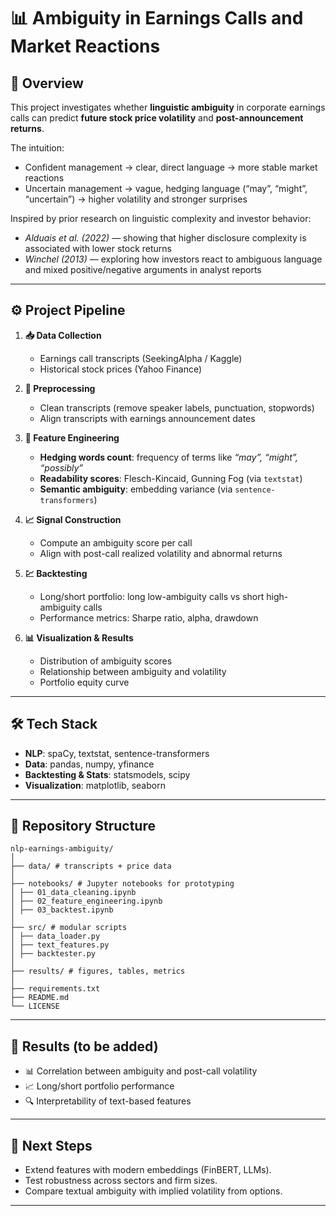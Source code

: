# 📊 Ambiguity in Earnings Calls and Market Reactions  

## 🔎 Overview  
This project investigates whether **linguistic ambiguity** in corporate earnings calls can predict **future stock price volatility** and **post-announcement returns**.  

The intuition:  
- Confident management → clear, direct language → more stable market reactions
- Uncertain management → vague, hedging language (“may”, “might”, “uncertain”) → higher volatility and stronger surprises

Inspired by prior research on linguistic complexity and investor behavior:  
- *Alduais et al. (2022)* — showing that higher disclosure complexity is associated with lower stock returns
- *Winchel (2013)* — exploring how investors react to ambiguous language and mixed positive/negative arguments in analyst reports

---

## ⚙️ Project Pipeline 

1. **📥 Data Collection**  
   - Earnings call transcripts (SeekingAlpha / Kaggle)  
   - Historical stock prices (Yahoo Finance)  

2. **🧹 Preprocessing**  
   - Clean transcripts (remove speaker labels, punctuation, stopwords)  
   - Align transcripts with earnings announcement dates  

3. **📝 Feature Engineering**  
   - **Hedging words count**: frequency of terms like *“may”, “might”, “possibly”*  
   - **Readability scores**: Flesch-Kincaid, Gunning Fog (via `textstat`)  
   - **Semantic ambiguity**: embedding variance (via `sentence-transformers`)  

4. **📈 Signal Construction**  
   - Compute an ambiguity score per call  
   - Align with post-call realized volatility and abnormal returns  

5. **💹 Backtesting**  
   - Long/short portfolio: long low-ambiguity calls vs short high-ambiguity calls  
   - Performance metrics: Sharpe ratio, alpha, drawdown  

6. **📊 Visualization & Results**  
   - Distribution of ambiguity scores  
   - Relationship between ambiguity and volatility  
   - Portfolio equity curve  

---

## 🛠️ Tech Stack  
- **NLP**: spaCy, textstat, sentence-transformers  
- **Data**: pandas, numpy, yfinance  
- **Backtesting & Stats**: statsmodels, scipy  
- **Visualization**: matplotlib, seaborn  

---

## 📂 Repository Structure  

```
nlp-earnings-ambiguity/
│
├── data/ # transcripts + price data
│
├── notebooks/ # Jupyter notebooks for prototyping
│ ├── 01_data_cleaning.ipynb
│ ├── 02_feature_engineering.ipynb
│ ├── 03_backtest.ipynb
│
├── src/ # modular scripts
│ ├── data_loader.py
│ ├── text_features.py
│ ├── backtester.py
│
├── results/ # figures, tables, metrics
│
├── requirements.txt
├── README.md
└── LICENSE
```

---

## 🚀 Results (to be added)  
- 📊 Correlation between ambiguity and post-call volatility  
- 📈 Long/short portfolio performance  
- 🔍 Interpretability of text-based features  

---

## 🧭 Next Steps  
- Extend features with modern embeddings (FinBERT, LLMs).  
- Test robustness across sectors and firm sizes.  
- Compare textual ambiguity with implied volatility from options.  

---
